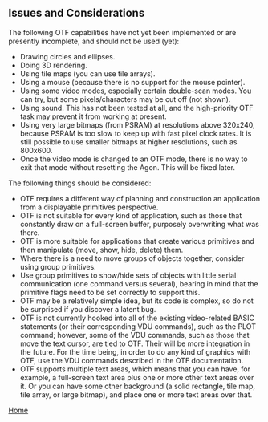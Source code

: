 ## Issues and Considerations

The following OTF capabilities have not yet been implemented or are presently incomplete, and should not be used (yet):

* Drawing circles and ellipses.
* Doing 3D rendering.
* Using tile maps (you can use tile arrays).
* Using a mouse (because there is no support for the mouse pointer).
* Using some video modes, especially certain double-scan modes. You can try, but some pixels/characters may be cut off (not shown).
* Using sound. This has not been tested at all, and the high-priority OTF task may prevent it from working at present.
* Using very large bitmaps (from PSRAM) at resolutions above 320x240, because PSRAM is too slow to keep up with fast pixel clock rates. It is still possible to use smaller bitmaps at higher resolutions, such as 800x600.
* Once the video mode is changed to an OTF mode, there is no way to exit that mode without resetting the Agon. This will be fixed later.

The following things should be considered:

* OTF requires a different way of planning and construction an application from a displayable primitives perspective.
* OTF is not suitable for every kind of application, such as those that constantly draw on a full-screen buffer, purposely overwriting what was there.
* OTF is more suitable for applications that create various primitives and then manipulate (move, show, hide, delete) them.
* Where there is a need to move groups of objects together, consider using group primitives.
* Use group primitives to show/hide sets of objects with little serial communication (one command versus several), bearing in mind that the primitive flags need to be set correctly to support this.
* OTF may be a relatively simple idea, but its code is complex, so do not be surprised if you discover a latent bug.
* OTF is not currently hooked into all of the existing video-related BASIC statements (or their corresponding VDU commands), such as the PLOT command; however, some of the VDU commands, such as those that move the text cursor, are tied to OTF. Their will be more integration in the future. For the time being, in order to do any kind of graphics with OTF, use the VDU commands described in the OTF documentation.
* OTF supports multiple text areas, which means that you can have, for example, a full-screen text area plus one or more other text areas over it. Or you can have some other background (a solid rectangle, tile map, tile array, or large bitmap), and place one or more text areas over that.

[Home](otf_mode.md)
